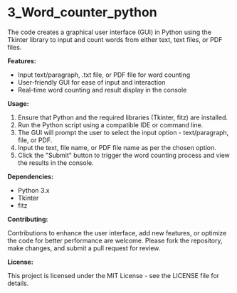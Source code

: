 # 3_Word_counter_python
The code creates a graphical user interface (GUI) in Python using the Tkinter library to input and count words from either text, text files, or PDF files.

**Features:**

- Input text/paragraph, .txt file, or PDF file for word counting
- User-friendly GUI for ease of input and interaction
- Real-time word counting and result display in the console

**Usage:**

1. Ensure that Python and the required libraries (Tkinter, fitz) are installed.
2. Run the Python script using a compatible IDE or command line.
3. The GUI will prompt the user to select the input option - text/paragraph, file, or PDF.
4. Input the text, file name, or PDF file name as per the chosen option.
5. Click the "Submit" button to trigger the word counting process and view the results in the console.

**Dependencies:**

- Python 3.x
- Tkinter
- fitz

**Contributing:**

Contributions to enhance the user interface, add new features, or optimize the code for better performance are welcome. Please fork the repository, make changes, and submit a pull request for review.

**License:**

This project is licensed under the MIT License - see the LICENSE file for details.

